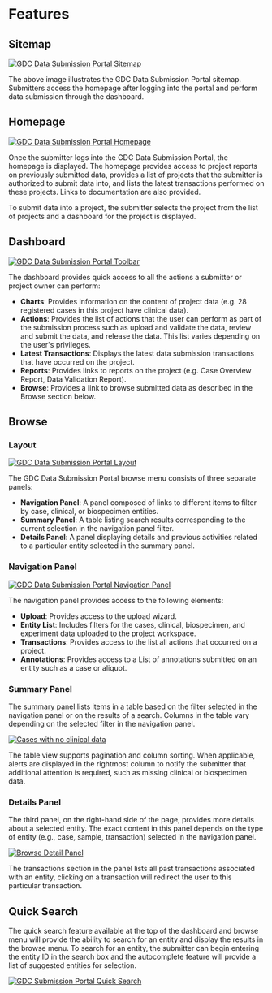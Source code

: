 # Features

## Sitemap

[![GDC Data Submission Portal Sitemap](images/GDC_Submission_Sitemap.png)](images/GDC_Submission_Sitemap.png "Click to see the full image.")

The above image illustrates the GDC Data Submission Portal sitemap. Submitters access the homepage after logging into the portal and perform data submission through the dashboard.

## Homepage

[![GDC Data Submission Portal Homepage](images/GDC_Submission_Homepage.png)](images/GDC_Submission_Homepage.png "Click to see the full image.")

Once the submitter logs into the GDC Data Submission Portal, the homepage is displayed. The homepage provides access to project reports on previously submitted data, provides a list of projects that the submitter is authorized to submit data into, and lists the latest transactions performed on these projects. Links to documentation are also provided. 

To submit data into a project, the submitter selects the project from the list of projects and a dashboard for the project is displayed. 

## Dashboard

[![GDC Data Submission Portal Toolbar](images/GDC_Submission_Dashboard.png)](images/GDC_Submission_Dashboard.png "Click to see the full image.")

The dashboard provides quick access to all the actions a submitter or project owner can perform:

* __Charts__: Provides information on the content of project data (e.g. 28 registered cases in this project have clinical data).
* __Actions__: Provides the list of actions that the user can perform as part of the submission process such as upload and validate the data, review and submit the data, and release the data. This list varies depending on the user's privileges.
* __Latest Transactions__: Displays the latest data submission transactions that have occurred on the project.
* __Reports__: Provides links to reports on the project (e.g. Case Overview Report, Data Validation Report).
* __Browse__: Provides a link to browse submitted data as described in the Browse section below.

## Browse

### Layout

[![GDC Data Submission Portal Layout](images/GDC_Submission_Portal_Layout.png)](images/GDC_Submission_Portal_Layout.png "Click to see the full image.")

The GDC Data Submission Portal browse menu consists of three separate panels:

* __Navigation Panel__: A panel composed of links to different items to filter by case, clinical, or biospecimen entities.
* __Summary Panel__: A table listing search results corresponding to the current selection in the navigation panel filter.
* __Details Panel__: A panel displaying details and previous activities related to a particular entity selected in the summary panel.

### Navigation Panel

[![GDC Data Submission Portal Navigation Panel](images/GDC_Submission_Navigation.png)](images/GDC_Submission_Navigation.png "Click to see the full image.")

The navigation panel provides access to the following elements:

* __Upload__: Provides access to the upload wizard. 
* __Entity List__: Includes filters for the cases, clinical, biospecimen, and experiment data uploaded to the project workspace.
* __Transactions__: Provides access to the list all actions that occurred on a project.
* __Annotations__: Provides access to a List of annotations submitted on an entity such as a case or aliquot.

### Summary Panel

The summary panel lists items in a table based on the filter selected in the navigation panel or on the results of a search. Columns in the table vary depending on the selected filter in the navigation panel.

[![Cases with no clinical data](images/GDC_Submission_Cases_with_no_Clinical_Data.png)](images/GDC_Submission_Cases_with_no_Clinical_Data.png "Click to see the full image.")

The table view supports pagination and column sorting. When applicable, alerts are displayed in the rightmost column to notify the submitter that additional attention is required, such as missing clinical or biospecimen data.

### Details Panel

The third panel, on the right-hand side of the page, provides more details about a selected entity. The exact content in this panel depends on the type of entity (e.g., case, sample, transaction) selected in the navigation panel.

[![Browse Detail Panel](images/GDC_Submission_Details_Panel.png)](images/GDC_Submission_Details_Panel.png "Click to see the full image.")

The transactions section in the panel lists all past transactions associated with an entity, clicking on a transaction will redirect the user to this particular transaction.

## Quick Search

The quick search feature available at the top of the dashboard and browse menu will provide the ability to search for an entity and display the results in the browse menu. To search for an entity, the submitter can begin entering the entity ID in the search box and the autocomplete feature will provide a list of suggested entities for selection.

[![GDC Submission Portal Quick Search](images/GDC_Submission_Quick_Search.png)](images/GDC_Submission_Quick_Search.png "Click to see the full image.")

